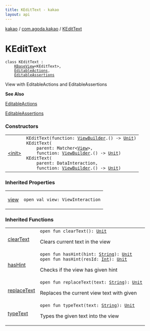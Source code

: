 ```yaml
---
title: KEditText - kakao
layout: api
---
```


<div class='api-docs-breadcrumbs'><a href="../../index.html">kakao</a> / <a href="../index.html">com.agoda.kakao</a> / <a href=".">KEditText</a></div>

# KEditText

<div class="signature"><code><span class="keyword">class </span><span class="identifier">KEditText</span>&nbsp;<span class="symbol">:</span>&nbsp;<br/>&nbsp;&nbsp;&nbsp;&nbsp;<a href="../-k-base-view/index.html"><span class="identifier">KBaseView</span></a><span class="symbol">&lt;</span><span class="identifier">KEditText</span><span class="symbol">&gt;</span><span class="symbol">, </span><br/>&nbsp;&nbsp;&nbsp;&nbsp;<a href="../-editable-actions/index.html"><span class="identifier">EditableActions</span></a><span class="symbol">, </span><br/>&nbsp;&nbsp;&nbsp;&nbsp;<a href="../-editable-assertions/index.html"><span class="identifier">EditableAssertions</span></a></code></div>

View with EditableActions and EditableAssertions

**See Also**

<a href="../-editable-actions/index.html">EditableActions</a>

<a href="../-editable-assertions/index.html">EditableAssertions</a>

### Constructors

<table class="api-docs-table">
<tbody>
<tr>
<td markdown="1">

<a href="-init-.html">&lt;init&gt;</a>


</td>
<td markdown="1">
<div class="signature"><code><span class="identifier">KEditText</span><span class="symbol">(</span><span class="parameterName" id="com.agoda.kakao.KEditText$<init>(kotlin.Function1((com.agoda.kakao.ViewBuilder, kotlin.Unit)))/function">function</span><span class="symbol">:</span>&nbsp;<a href="../-view-builder/index.html"><span class="identifier">ViewBuilder</span></a><span class="symbol">.</span><span class="symbol">(</span><span class="symbol">)</span>&nbsp;<span class="symbol">-&gt;</span>&nbsp;<a href="https://kotlinlang.org/api/latest/jvm/stdlib/kotlin/-unit/index.html"><span class="identifier">Unit</span></a><span class="symbol">)</span></code></div>

<div class="signature"><code><span class="identifier">KEditText</span><span class="symbol">(</span><br/>&nbsp;&nbsp;&nbsp;&nbsp;<span class="parameterName" id="com.agoda.kakao.KEditText$<init>(org.hamcrest.Matcher((android.view.View)), kotlin.Function1((com.agoda.kakao.ViewBuilder, kotlin.Unit)))/parent">parent</span><span class="symbol">:</span>&nbsp;<span class="identifier">Matcher</span><span class="symbol">&lt;</span><a href="https://developer.android.com/reference/android/view/View.html"><span class="identifier">View</span></a><span class="symbol">&gt;</span><span class="symbol">, </span><br/>&nbsp;&nbsp;&nbsp;&nbsp;<span class="parameterName" id="com.agoda.kakao.KEditText$<init>(org.hamcrest.Matcher((android.view.View)), kotlin.Function1((com.agoda.kakao.ViewBuilder, kotlin.Unit)))/function">function</span><span class="symbol">:</span>&nbsp;<a href="../-view-builder/index.html"><span class="identifier">ViewBuilder</span></a><span class="symbol">.</span><span class="symbol">(</span><span class="symbol">)</span>&nbsp;<span class="symbol">-&gt;</span>&nbsp;<a href="https://kotlinlang.org/api/latest/jvm/stdlib/kotlin/-unit/index.html"><span class="identifier">Unit</span></a><span class="symbol">)</span></code></div>

<div class="signature"><code><span class="identifier">KEditText</span><span class="symbol">(</span><br/>&nbsp;&nbsp;&nbsp;&nbsp;<span class="parameterName" id="com.agoda.kakao.KEditText$<init>(android.support.test.espresso.DataInteraction, kotlin.Function1((com.agoda.kakao.ViewBuilder, kotlin.Unit)))/parent">parent</span><span class="symbol">:</span>&nbsp;<span class="identifier">DataInteraction</span><span class="symbol">, </span><br/>&nbsp;&nbsp;&nbsp;&nbsp;<span class="parameterName" id="com.agoda.kakao.KEditText$<init>(android.support.test.espresso.DataInteraction, kotlin.Function1((com.agoda.kakao.ViewBuilder, kotlin.Unit)))/function">function</span><span class="symbol">:</span>&nbsp;<a href="../-view-builder/index.html"><span class="identifier">ViewBuilder</span></a><span class="symbol">.</span><span class="symbol">(</span><span class="symbol">)</span>&nbsp;<span class="symbol">-&gt;</span>&nbsp;<a href="https://kotlinlang.org/api/latest/jvm/stdlib/kotlin/-unit/index.html"><span class="identifier">Unit</span></a><span class="symbol">)</span></code></div>

</td>
</tr>
</tbody>
</table>

### Inherited Properties

<table class="api-docs-table">
<tbody>
<tr>
<td markdown="1">

<a href="../-k-base-view/view.html">view</a>


</td>
<td markdown="1">
<div class="signature"><code><span class="keyword">open</span> <span class="keyword">val </span><span class="identifier">view</span><span class="symbol">: </span><span class="identifier">ViewInteraction</span></code></div>

</td>
</tr>
</tbody>
</table>

### Inherited Functions

<table class="api-docs-table">
<tbody>
<tr>
<td markdown="1">

<a href="../-editable-actions/clear-text.html">clearText</a>


</td>
<td markdown="1">
<div class="signature"><code><span class="keyword">open</span> <span class="keyword">fun </span><span class="identifier">clearText</span><span class="symbol">(</span><span class="symbol">)</span><span class="symbol">: </span><a href="https://kotlinlang.org/api/latest/jvm/stdlib/kotlin/-unit/index.html"><span class="identifier">Unit</span></a></code></div>

Clears current text in the view


</td>
</tr>
<tr>
<td markdown="1">

<a href="../-editable-assertions/has-hint.html">hasHint</a>


</td>
<td markdown="1">
<div class="signature"><code><span class="keyword">open</span> <span class="keyword">fun </span><span class="identifier">hasHint</span><span class="symbol">(</span><span class="parameterName" id="com.agoda.kakao.EditableAssertions$hasHint(kotlin.String)/hint">hint</span><span class="symbol">:</span>&nbsp;<a href="https://kotlinlang.org/api/latest/jvm/stdlib/kotlin/-string/index.html"><span class="identifier">String</span></a><span class="symbol">)</span><span class="symbol">: </span><a href="https://kotlinlang.org/api/latest/jvm/stdlib/kotlin/-unit/index.html"><span class="identifier">Unit</span></a></code></div>

<div class="signature"><code><span class="keyword">open</span> <span class="keyword">fun </span><span class="identifier">hasHint</span><span class="symbol">(</span><span class="parameterName" id="com.agoda.kakao.EditableAssertions$hasHint(kotlin.Int)/resId">resId</span><span class="symbol">:</span>&nbsp;<a href="https://kotlinlang.org/api/latest/jvm/stdlib/kotlin/-int/index.html"><span class="identifier">Int</span></a><span class="symbol">)</span><span class="symbol">: </span><a href="https://kotlinlang.org/api/latest/jvm/stdlib/kotlin/-unit/index.html"><span class="identifier">Unit</span></a></code></div>

Checks if the view has given hint


</td>
</tr>
<tr>
<td markdown="1">

<a href="../-editable-actions/replace-text.html">replaceText</a>


</td>
<td markdown="1">
<div class="signature"><code><span class="keyword">open</span> <span class="keyword">fun </span><span class="identifier">replaceText</span><span class="symbol">(</span><span class="parameterName" id="com.agoda.kakao.EditableActions$replaceText(kotlin.String)/text">text</span><span class="symbol">:</span>&nbsp;<a href="https://kotlinlang.org/api/latest/jvm/stdlib/kotlin/-string/index.html"><span class="identifier">String</span></a><span class="symbol">)</span><span class="symbol">: </span><a href="https://kotlinlang.org/api/latest/jvm/stdlib/kotlin/-unit/index.html"><span class="identifier">Unit</span></a></code></div>

Replaces the current view text with given


</td>
</tr>
<tr>
<td markdown="1">

<a href="../-editable-actions/type-text.html">typeText</a>


</td>
<td markdown="1">
<div class="signature"><code><span class="keyword">open</span> <span class="keyword">fun </span><span class="identifier">typeText</span><span class="symbol">(</span><span class="parameterName" id="com.agoda.kakao.EditableActions$typeText(kotlin.String)/text">text</span><span class="symbol">:</span>&nbsp;<a href="https://kotlinlang.org/api/latest/jvm/stdlib/kotlin/-string/index.html"><span class="identifier">String</span></a><span class="symbol">)</span><span class="symbol">: </span><a href="https://kotlinlang.org/api/latest/jvm/stdlib/kotlin/-unit/index.html"><span class="identifier">Unit</span></a></code></div>

Types the given text into the view


</td>
</tr>
</tbody>
</table>
